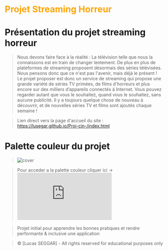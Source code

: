 # <font color="orange">Projet Streaming Horreur</font>

# Présentation du projet streaming horreur
> Nous devons faire face à la réalité : La télévision telle que nous la connaissons est en train de changer lentement. De plus en plus de plateformes de streaming proposent désormais des séries télévisées. Nous pensons donc que ce n'est pas l'avenir, mais déjà le présent ! 
> Le projet proposer est donc un service de streaming qui propose une grande variété de séries TV primées, de films d'horreurs et plus encore sur des milliers d’appareils connectés à Internet. Vous pouvez regarder autant que vous le souhaitez, quand vous le souhaitez, sans aucune publicité. Il y a toujours quelque chose de nouveau à découvrir, et de nouvelles séries TV et films sont ajoutés chaque semaine !

>Lien direct vers la page d'accueil du site : https://lusegar.github.io/Proj-cin-/index.html

# Palette couleur du projet

>![cover](https://www.codeur.com/blog/wp-content/uploads/2017/05/palettes-couleurs.jpg)

>Pour acceder a la palette couleur cliquer ici -> ![Palette](https://github.com/Lusegar/Proj-cin-/blob/main/asset/palette_cine.pdf)

>Projet initial pour apprendre les bonnes pratiques et rendre performante &amp; inclusive une application

> &copy;  [Lucas SEGGAR] - All rights reserved for educational purposes only
